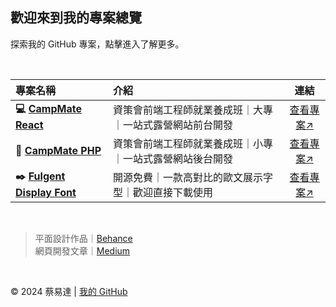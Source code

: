 <h2>歡迎來到我的專案總覽</h2>

<p>探索我的 GitHub 專案，點擊進入了解更多。</p>

<br/>

<table>
  <thead>
    <tr>
      <th style="text-align: left;">專案名稱</th>
      <th style="text-align: left;">介紹</th>
      <th style="text-align: center;">連結</th>
    </tr>
  </thead>
  <tbody>
    <tr>
      <td><strong>💻 <a href="https://github.com/your-username/project-1" target="_blank">CampMate React</a></strong></td>
      <td>資策會前端工程師就業養成班｜大專｜一站式露營網站前台開發</td>
      <td style="text-align: center;"><a href="https://github.com/your-username/project-1" target="_blank">查看專案↗</a></td>
    </tr>
    <tr>
      <td><strong>🔧 <a href="https://github.com/sth-of-yidatsai/campmate/tree/main" target="_blank">CampMate PHP</a></strong></td>
      <td>資策會前端工程師就業養成班｜小專｜一站式露營網站後台開發</td>
      <td style="text-align: center;"><a href="https://github.com/sth-of-yidatsai/campmate/tree/main" target="_blank">查看專案↗</a></td>
    </tr>
    <tr>
      <td><strong>✒️ <a href="https://github.com/sth-of-yidatsai/Fulgent-typeface" target="_blank">Fulgent Display Font</a></strong></td>
      <td>開源免費｜一款高對比的歐文展示字型｜歡迎直接下載使用</td>
      <td style="text-align: center;"><a href="https://github.com/sth-of-yidatsai/Fulgent-typeface" target="_blank">查看專案↗</a></td>
    </tr>
  </tbody>
</table>

<br/>

> 平面設計作品｜[Behance](https://www.behance.net/sth_of_yidatsai)
> <br/>
> 網頁開發文章｜[Medium](https://medium.com/@yidatsai.789)

<br/>

<p>© 2024 蔡易達 | <a href="https://github.com/sth-of-yidatsai" target="_blank">我的 GitHub</a></p>
